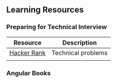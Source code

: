 ## Learning Resources

### Preparing for Technical Interview

|Resource|Description|
|---|---|
|[Hacker Rank](https://www.hackerrank.com/)| Technical problems|
||

### Angular Books